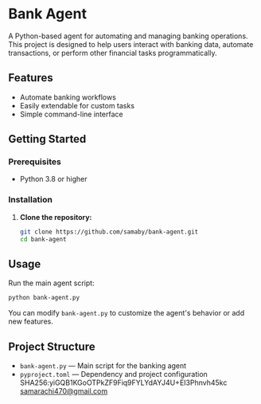 # Bank Agent

A Python-based agent for automating and managing banking operations. This project is designed to help users interact with banking data, automate transactions, or perform other financial tasks programmatically.

## Features

- Automate banking workflows
- Easily extendable for custom tasks
- Simple command-line interface

## Getting Started

### Prerequisites

- Python 3.8 or higher


### Installation

1. **Clone the repository:**

   ```bash
   git clone https://github.com/samaby/bank-agent.git
   cd bank-agent
   ```

## Usage

Run the main agent script:

```bash
python bank-agent.py
```

You can modify `bank-agent.py` to customize the agent's behavior or add new features.

## Project Structure

- `bank-agent.py` — Main script for the banking agent
- `pyproject.toml` — Dependency and project configuration
  SHA256:yiGQB1KGoOTPkZF9Fiq9FYLYdAYJ4U+EI3Phnvh45kc
  samarachi470@gmail.com
